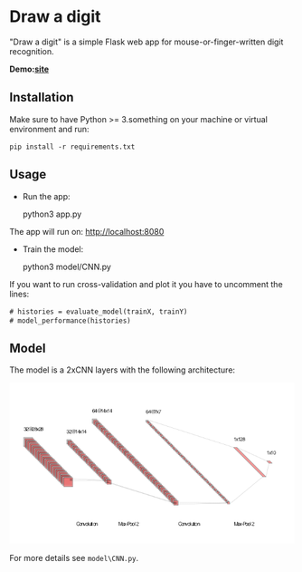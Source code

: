 # Draw a digit

"Draw a digit" is a simple Flask web app for mouse-or-finger-written digit recognition.

**Demo:[site](https://)**

## Installation
Make sure to have Python >= 3.something on your machine or virtual environment and run:

    pip install -r requirements.txt
    
## Usage

- Run the app:

    python3 app.py
    
The app will run on: [http://localhost:8080](http://localhost:8080/)

- Train the model:

    python3 model/CNN.py
    
If you want to run cross-validation and plot it you have to uncomment the lines:

    # histories = evaluate_model(trainX, trainY)
    # model_performance(histories)

## Model

The model is a 2xCNN layers with the following architecture:

![CNN architecture](/static/images/nn.png)

For more details see ``model\CNN.py``.
    
